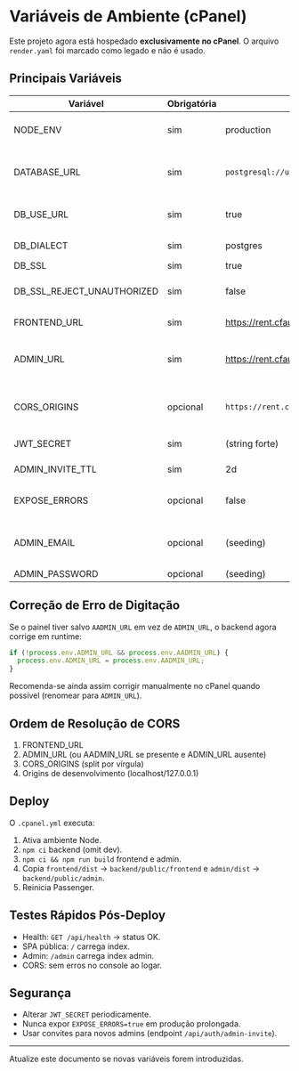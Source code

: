 # Variáveis de Ambiente (cPanel)

Este projeto agora está hospedado **exclusivamente no cPanel**. O arquivo `render.yaml` foi marcado como legado e não é usado.

## Principais Variáveis

| Variável | Obrigatória | Exemplo / Valor | Observação |
|----------|-------------|-----------------|------------|
| NODE_ENV | sim | production | Garante otimizações de produção. |
| DATABASE_URL | sim | `postgresql://usuario:senha@host/db?sslmode=require` | Usada quando `DB_USE_URL=true`. Manter `sslmode=require`. |
| DB_USE_URL | sim | true | Faz o código usar `DATABASE_URL`. |
| DB_DIALECT | sim | postgres | Força Sequelize a usar Postgres. |
| DB_SSL | sim | true | Ativa SSL. |
| DB_SSL_REJECT_UNAUTHORIZED | sim | false | Necessário para Neon (cert self-managed). |
| FRONTEND_URL | sim | <https://rent.cfauto.com.br> | Usado em CORS. |
| ADMIN_URL | sim | <https://rent.cfauto.com.br/admin> | Usado em CORS. (Fallback para `AADMIN_URL`). |
| CORS_ORIGINS | opcional | `https://rent.cfauto.com.br,https://rent.cfauto.com.br/admin` | Pode listar adicionais separados por vírgula. |
| JWT_SECRET | sim | (string forte) | Segurança dos tokens. |
| ADMIN_INVITE_TTL | sim | 2d | Validade dos convites admin. |
| EXPOSE_ERRORS | opcional | false | Coloque `true` temporariamente para debugar. |
| ADMIN_EMAIL | opcional | (seeding) | Usado em scripts de seed (não no fluxo de convite). |
| ADMIN_PASSWORD | opcional | (seeding) | Idem acima. |

## Correção de Erro de Digitação

Se o painel tiver salvo `AADMIN_URL` em vez de `ADMIN_URL`, o backend agora corrige em runtime:

```js
if (!process.env.ADMIN_URL && process.env.AADMIN_URL) {
  process.env.ADMIN_URL = process.env.AADMIN_URL;
}
```

Recomenda-se ainda assim corrigir manualmente no cPanel quando possível (renomear para `ADMIN_URL`).

## Ordem de Resolução de CORS

1. FRONTEND_URL
2. ADMIN_URL (ou AADMIN_URL se presente e ADMIN_URL ausente)
3. CORS_ORIGINS (split por vírgula)
4. Origins de desenvolvimento (localhost/127.0.0.1)

## Deploy

O `.cpanel.yml` executa:

1. Ativa ambiente Node.
2. `npm ci` backend (omit dev).
3. `npm ci && npm run build` frontend e admin.
4. Copia `frontend/dist` → `backend/public/frontend` e `admin/dist` → `backend/public/admin`.
5. Reinicia Passenger.

## Testes Rápidos Pós-Deploy

- Health: `GET /api/health` → status OK.
- SPA pública: `/` carrega index.
- Admin: `/admin` carrega index admin.
- CORS: sem erros no console ao logar.

## Segurança

- Alterar `JWT_SECRET` periodicamente.
- Nunca expor `EXPOSE_ERRORS=true` em produção prolongada.
- Usar convites para novos admins (endpoint `/api/auth/admin-invite`).

---

Atualize este documento se novas variáveis forem introduzidas.
